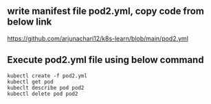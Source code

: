 ## write manifest file pod2.yml, copy code from below link
https://github.com/arjunachari12/k8s-learn/blob/main/pod2.yml 

## Execute pod2.yml file using below command
```
kubectl create -f pod2.yml
kubectl get pod
kubeclt describe pod pod2
kubectl delete pod pod2
```
